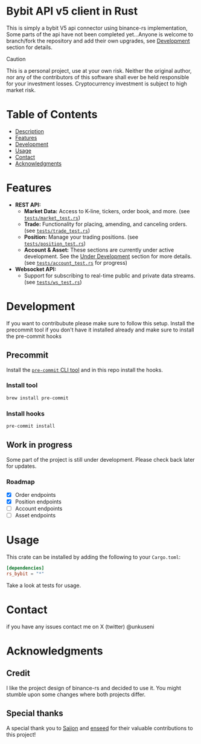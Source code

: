 # Bybit API v5 client in Rust

This is simply a bybit V5 api connector using binance-rs implementation, Some parts of the api have not been completed yet...Anyone is welcome to branch/fork the repository and add their own upgrades, see [Development](development) section for details.

> [!CAUTION]
> This is a personal project, use at your own risk. Neither the original author,
> nor any of the contributors of this software shall ever be held responsible
> for your investment losses. Cryptocurrency investment is subject to high market risk.

# Table of Contents

-   [Description](#description)
-   [Features](#features)
-   [Development](#Development)
-   [Usage](#usage)
-   [Contact](#contact)
-   [Acknowledgments](#acknowledgments)

# Features

-   **REST API:**
    -   **Market Data:** Access to K-line, tickers, order book, and more. (see [`tests/market_test.rs`](https://github.com/unkuseni/rs_bybit/tests/market_test.rs))
    -   **Trade:** Functionality for placing, amending, and canceling orders. (see [`tests/trade_test.rs`](https://github.com/unkuseni/rs_bybit/tests/trade_test.rs))
    -   **Position:** Manage your trading positions. (see [`tests/position_test.rs`](https://github.com/unkuseni/rs_bybit/tests/position_test.rs))
    -   **Account & Asset:** These sections are currently under active development. See the [Under Development](#under-development) section for more details. (see [`tests/account_test.rs`](https://github.com/unkuseni/rs_bybit/tests/account_test.rs) for progress)
-   **Websocket API:**
    -   Support for subscribing to real-time public and private data streams. (see [`tests/ws_test.rs`](https://github.com/unkuseni/rs_bybit/tests/ws_test.rs))

# Development

If you want to contribubute please make sure to follow this setup. Install the precommit tool if you don't have it installed already and make sure to install the pre-commit hooks

## Precommit

Install the [`pre-commit` CLI tool](https://pre-commit.com/) and in this repo install the hooks.

### Install tool

```sh
brew install pre-commit
```

### Install hooks

```sh
pre-commit install
```

## Work in progress

Some part of the project is still under development. Please check back later for updates.

### Roadmap

-   [x] Order endpoints
-   [x] Position endpoints
-   [ ] Account endpoints
-   [ ] Asset endpoints

# Usage

This crate can be installed by adding the following to your `Cargo.toml`:

```toml
[dependencies]
rs_bybit = "*"
```

Take a look at tests for usage.

# Contact

if you have any issues contact me on X (twitter) @unkuseni

# Acknowledgments

## Credit

I like the project design of binance-rs and decided to use it. You might stumble upon some changes where both projects differ.

## Special thanks

A special thank you to [Sajjon](https://github.com/Sajjon) and [enseed](https://github.com/enseed-dev) for their valuable contributions to this project!
